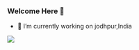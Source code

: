 ### Welcome Here 👋
- 🔭 I’m currently working on jodhpur,India
<img src="https://github-readme-stats.vercel.app/api?username=shubhamdhoot333&show_icons=true&theme=radical">
